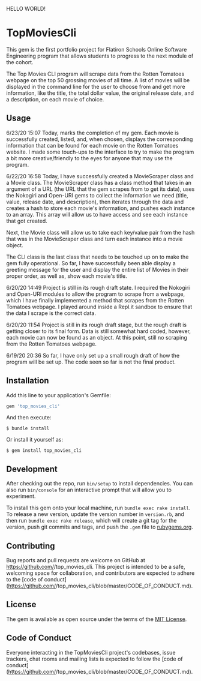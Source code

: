 HELLO WORLD!

# TopMoviesCli

This gem is the first portfolio project for Flatiron Schools Online Software Engineering program that allows students to progress to the next module of the cohort.

The Top Movies CLI program will scrape data from the Rotten Tomatoes webpage on the top 50 grossing movies of all time. A list of movies will be displayed in the command line for the user to choose from and get more information, like the title, the total dollar value, the original release date, and a description, on each movie of choice.

## Usage

6/23/20 15:07
Today, marks the completion of my gem. Each movie is successfully created, listed, and, when chosen, displays the corresponding information that can be found for each movie on the Rotten Tomatoes website. I made some touch-ups to the interface to try to make the program a bit more creative/friendly to the eyes for anyone that may use the program. 

6/22/20 16:58
Today, I have successfully created a MovieScraper class and a Movie class. The MovieScraper class has a class method that takes in an argument of a URL (the URL that the gem scrapes from to get its data), uses the Nokogiri and Open-URI gems to collect the information we need (title, value, release date, and description), then iterates through the data and creates a hash to store each movie's information, and pushes each instance to an array. This array will allow us to have access and see each instance that got created.

Next, the Movie class will allow us to take each key/value pair from the hash that was in the MovieScraper class and turn each instance into a movie object.

The CLI class is the last class that needs to be touched up on to make the gem fully operational. So far, I have successfully been able display a greeting message for the user and display the entire list of Movies in their proper order, as well as, show each movie's title.

6/20/20 14:49
Project is still in its rough draft state. I required the Nokogiri and Open-URI modules to allow the program to scrape from a webpage, which I have finally implemented a method that scrapes from the Rotten Tomatoes webpage. I played around inside a Repl.it sandbox to ensure that the data I scrape is the correct data.

6/20/20 11:54
Project is still in its rough draft stage, but the rough draft is getting closer to its final form. Data is still somewhat hard coded, however, each movie can now be found as an object. At this point, still no scraping from the Rotten Tomatoes webpage.

6/19/20 20:36
So far, I have only set up a small rough draft of how the program will be set up. The code seen so far is not the final product.

## Installation

Add this line to your application's Gemfile:

```ruby
gem 'top_movies_cli'
```

And then execute:

    $ bundle install

Or install it yourself as:

    $ gem install top_movies_cli

## Development

After checking out the repo, run `bin/setup` to install dependencies. You can also run `bin/console` for an interactive prompt that will allow you to experiment.

To install this gem onto your local machine, run `bundle exec rake install`. To release a new version, update the version number in `version.rb`, and then run `bundle exec rake release`, which will create a git tag for the version, push git commits and tags, and push the `.gem` file to [rubygems.org](https://rubygems.org).

## Contributing

Bug reports and pull requests are welcome on GitHub at https://github.com/<github username>/top_movies_cli. This project is intended to be a safe, welcoming space for collaboration, and contributors are expected to adhere to the [code of conduct](https://github.com/<github username>/top_movies_cli/blob/master/CODE_OF_CONDUCT.md).


## License

The gem is available as open source under the terms of the [MIT License](https://opensource.org/licenses/MIT).

## Code of Conduct

Everyone interacting in the TopMoviesCli project's codebases, issue trackers, chat rooms and mailing lists is expected to follow the [code of conduct](https://github.com/<github username>/top_movies_cli/blob/master/CODE_OF_CONDUCT.md).

